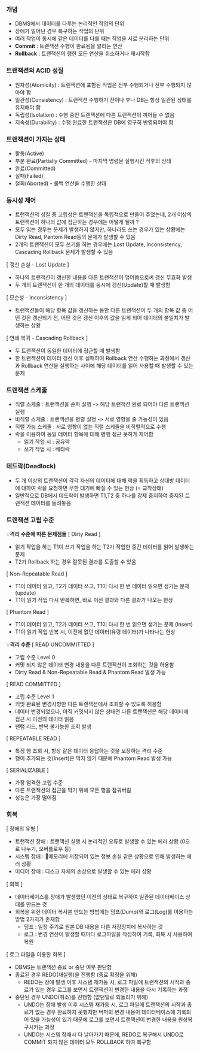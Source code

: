 ### 개념 
- DBMS에서 데이터를 다루는 논리적인 작업의 단위
- 장애가 일어난 경우 복구하는 작업의 단위
- 여러 작업이 동시에 같은 데이터를 다룰 때는 작업을 서로 분리하는 단위
- **Commit** : 트랜잭션 수행이 완료됨을 알리는 연산
- **Rollback** : 트랜잭션이 행한 모든 연산을 취소하거나 재시작함


### 트랜잭션의 ACID 성질
- 원자성(Atomicity) : 트랜잭션에 포함된 작업은 전부 수행되거나 전부 수행되지 않아야 함
- 일관성(Consistency) : 트랜잭션 수행하기 전이나 후나 DB는 항상 일관된 상태를 유지해야 함
- 독립성(Isolation) : 수행 중인 트랜잭션에 다른 트랜잭션이 끼어들 수 없음
- 지속성(Durability) : 수행 완료한 트랜잭션은 DB에 영구히 반영되어야 함


### 트랜잭션이 가지는 상태
- 활동(Active)
- 부분 완료(Partially Committed) - 마지막 명령문 실행시킨 직후의 상태
- 완료(Committed)
- 실패(Failed)
- 철회(Aborted) - 롤백 연산을 수행한 상태


### 동시성 제어
- 트랜잭션의 성질 중 고립성은 트랜잭션을 독립적으로 만들어 주었는데, 2개 이상의 트랜잭션이 하나의 값에 접근하는 경우에는 어떻게 될까 ?
- 모두 읽는 경우는 문제가 발생하지 않지만, 하나라도 쓰는 경우가 있는 상황에는 Dirty Read, Pantom Read등의 문제가 발생할 수 있음
- 2개의 트랜잭션이 모두 쓰기를 하는 경우에는 Lost Update, Inconsistency, Cascading Rollback 문제가 발생할 수 있음

[ 갱신 손실 - Lost Update ]
- 하나의 트랜잭션이 갱신한 내용을 다른 트랜잭션이 덮어씀으로써 갱신 무효화 발생
- 두 개의 트랜잭션이 한 개의 데이터를 동시에 갱신(Update)할 때 발생함


[ 모순성 - Inconsistency ]
- 트랜잭션들이 해당 항목 값을 갱신하는 동안 다른 트랜잭션이 두 개의 항목 값 중 어떤 것은 갱신되기 전, 어떤 것은 갱신 이후의 값을 읽게 되어 데이터의 불일치가 발생하는 상황


[ 연쇄 복귀 - Cascading Rollback ]
- 두 트랜잭션이 동일한 데이터에 접근할 때 발생함
- 한 트랜잭션이 데이터 갱신 이후 실패하여 Rollback 연산 수행하는 과정에서 갱신과 Rollback 연산을 실행하는 사이에 해당 데이터를 읽어 사용할 때 발생할 수 있는 문제


### 트랜잭션 스케줄
- 직렬 스케줄 : 트랜잭션을 순차 실행 -> 해당 트랜잭션 완료 되어야 다른 트랜잭션 실행
- 비직렬 스케줄 : 트랜잭션을 병렬 실행 -> 서로 영향을 줄 가능성이 있음
- 직렬 가능 스케줄 : 서로 영향이 없는 직렬 스케줄을 비직렬적으로 수행 
- 락을 이용하여 동일 데이터 항목에 대해 병행 접근 못하게 제어함
	- 읽기 작업 시 : 공유락
	- 쓰기 작업 시 : 배타락 


### 데드락(Deadlock)
- 두 개 이상의 트랜잭션이 각각 자신의 데이터에 대해 락을 획득하고 상대방 데이터에 대하여 락을 요청하면 무한 대기에 빠질 수 있는 현상 (= 교착상태)
- 일반적으로 DB에서 데드락이 발생하면 T1,T2 중 하나를 강제 중지하여 중지된 트랜잭션 데이터를 돌려놓음


### 트랜잭션 고립 수준

💡**격리 수준에 따른 문제점들**
[ Dirty Read ]
- 읽기 작업을 하는 T1이 쓰기 작업을 하는 T2가 작업한 중간 데이터를 읽어 발생하는 문제
- T2가 Rollback 하는 경우 잘못된 결과를 도출할 수 있음

[ Non-Repeatable Read ]
- T1이 데이터 읽고, T2가 데이터 쓰고, T1이 다시 한 번 데이터 읽으면 생기는 문제 (update)
- T1이 읽기 작업 다시 반복하면, 바로 이전 결과와 다른 결과가 나오는 현상

[ Phantom Read ]
- T1이 데이터 읽고, T2가 데이터 쓰고, T1이 다시 한 번 읽으면 생기는 문제 (Insert)
- T1이 읽기 작업 반복 시, 이전에 없던 데이터(유령 데이터)가 나타나는 현상


💡**격리 수준**
[ READ UNCOMMITTED ]
- 고립 수준 Level 0
- 커밋 되지 않은 데이터 변경 내용을 다른 트랜잭션이 조회하는 것을 허용함
- Dirty Read & Non-Repeatable Read & Phantom Read 발생 가능


[ READ COMMITTED ]
- 고립 수준 Level 1
- 커밋 완료된 변경사항만 다른 트랜잭션에서 조회할 수 있도록 허용함
- 데이터 변경되었으나, 아직 커밋되지 않은 상태면 다른 트랜잭션은 해당 데이터에 접근 시 이전의 데이터 읽음
- 팬텀 리드, 반복 불가능한 조회 발생

[ REPEATABLE READ ]
- 특정 행 조회 시, 항상 같은 데이터 응답하는 것을 보장하는 격리 수준
- 행이 추가되는 것(Insert)은 막지 않기 때문에 Phantom Read 발생 가능

[ SERIALIZABLE ]
- 가장 엄격한 고립 수준
- 다른 트랜잭션의 접근을 막기 위해 모든 행을 잠궈버림
- 성능은 가장 떨어짐


### 회복

[ 장애의 유형 ]
- 트랜잭션 장애 : 트랜잭션 실행 시 논리적인 오류로 발생할 수 있는 에러 상황 (0으로 나누기, 오버플로우 등)
- 시스템 장애 : 메모리에 저장되어 있는 정보 손실 같은 상황으로 인해 발생하는 에러 상황
- 미디어 장애 : 디스크 자체의 손상으로 발생할 수 있는 에러 상황

[ 회복 ]
- 데이터베이스를 장애가 발생했던 이전의 상태로 복구하여 일관된 데이터베이스 상태를 만드는 것
- 회복을 위한 데이터 복사본 만드는 방법에는 덤프(Dump)와 로그(Log)를 이용하는 방법 2가지가 존재함
	- 덤프 : 일정 주기로 원본 DB 내용을 다른 저장장치에 복사하는 것
	- 로그 : 변경 연산이 발생할 때마다 로그파일을 작성하여 기록, 회복 시 사용하여 복원


[ 로그 파일을 이용한 회복 ]
- DBMS는 트랜잭션 종료 or 중단 여부 판단함
- 종료된 경우 REDO(재실행)을 진행함 (종료 확정을 위해)
	- REDO는 장애 발생 이후 시스템 재가동 시, 로그 파일에 트랜잭션의 시작과 종료가 있는 경우 로그를 보면서 트랜잭션이 변경한 내용을 다시 기록하는 과정 
- 중단된 경우 UNDO(취소)를 진행함 (없던일로 되돌리기 위해)
	- UNDO는 장애 발생 이후 시스템 재가동 시, 로그 파일에 트랜잭션의 시작과 종료가 없는 경우 완료하지 못했지만 버퍼의 변경 내용이 데이터베이스에 기록되어 있을 가능성이 있기 때문에 로그를 보면서 트랜잭션이 변경한 내용을 원상복구시키는 과정
	- UNDO는 시스템 장애시 다 날아가기 때문에, REDO로 복구해서 UNDO로 COMMIT 되지 않은 데이터 모두 ROLLBACK 하여 복구함